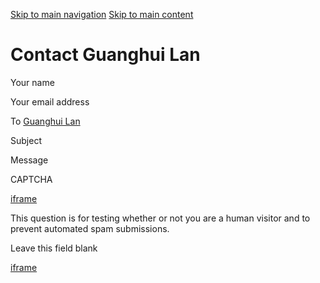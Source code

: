 [Skip to main navigation](https://www.isye.gatech.edu/user/47/contact#main-navigation) [Skip to main content](https://www.isye.gatech.edu/user/47/contact#main-content)

# Contact Guanghui Lan

Your name

Your email address

To [Guanghui Lan](https://www.isye.gatech.edu/users/guanghui-lan "View user profile.")

Subject

Message

CAPTCHA


[iframe](https://www.google.com/recaptcha/api2/anchor?ar=1&k=6LeeuXEpAAAAAJyuZDmfkDrfsv8iWlKywvlBRxmp&co=aHR0cHM6Ly93d3cuaXN5ZS5nYXRlY2guZWR1OjQ0Mw..&hl=en&type=image&v=hbAq-YhJxOnlU-7cpgBoAJHb&theme=light&size=normal&cb=lk0jkgwmapc0)

This question is for testing whether or not you are a human visitor and to prevent automated spam submissions.

Leave this field blank

[iframe](https://www.google.com/recaptcha/api2/bframe?hl=en&v=hbAq-YhJxOnlU-7cpgBoAJHb&k=6LeeuXEpAAAAAJyuZDmfkDrfsv8iWlKywvlBRxmp)